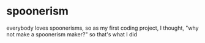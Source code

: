 # spoonerism
everybody loves spoonerisms, so as my first coding project, I thought, "why not make a spoonerism maker?"
so that's what I did
